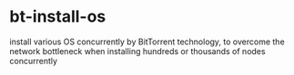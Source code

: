 # bt-install-os
install various OS concurrently by BitTorrent technology, to overcome the network bottleneck when installing hundreds or thousands of nodes concurrently
